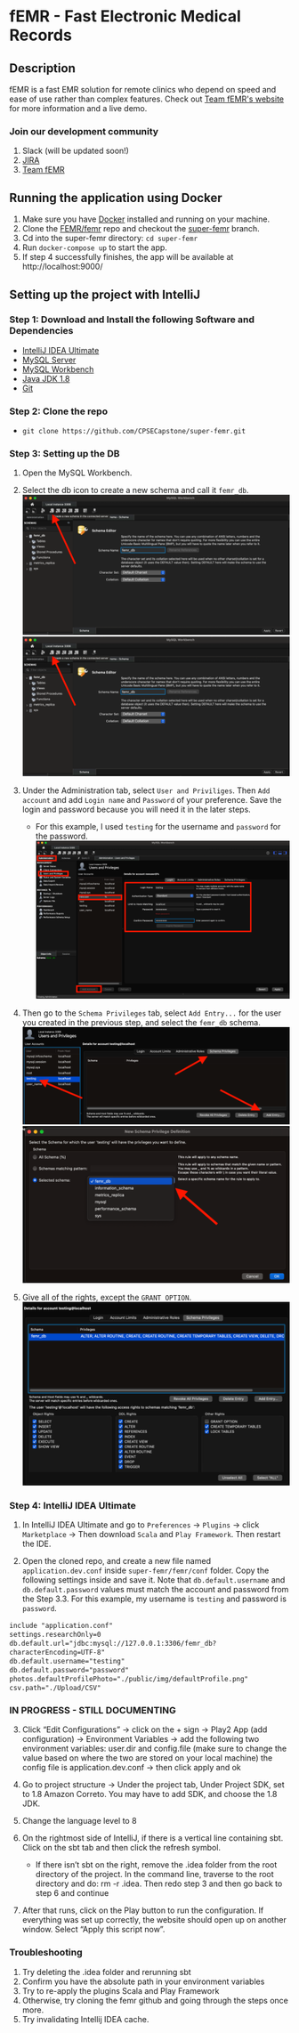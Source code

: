 # fEMR - Fast Electronic Medical Records

## Description
fEMR is a fast EMR solution for remote clinics who depend on speed and ease of use rather than complex features. Check out [Team fEMR's website](https://teamfemr.org/) for more information and a live demo.

### Join our development community
1. Slack (will be updated soon!)
2. [JIRA](https://teamfemr.atlassian.net/jira/projects)
3. [Team fEMR](https://teamfemr.org/)

## Running the application using Docker
1. Make sure you have [Docker](https://docs.docker.com/get-docker/) installed and running on your machine.
2. Clone the [FEMR/femr](https://github.com/FEMR/femr) repo and checkout the [super-femr](https://github.com/FEMR/femr/tree/super-femr) branch.
3. Cd into the super-femr directory: `cd super-femr`
4. Run `docker-compose up` to start the app.
5. If step 4 successfully finishes, the app will be available at http://localhost:9000/

## Setting up the project with IntelliJ

### Step 1: Download and Install the following Software and Dependencies 
- [IntelliJ IDEA Ultimate](https://www.jetbrains.com/idea/download/)
- [MySQL Server](https://dev.mysql.com/downloads/mysql/)
- [MySQL Workbench](https://dev.mysql.com/downloads/workbench/)
- [Java JDK 1.8](http://www.oracle.com/technetwork/java/javase/downloads/jdk8-downloads-2133151.html)
- [Git](http://git-scm.com/)

### Step 2: Clone the repo 
- `git clone https://github.com/CPSECapstone/super-femr.git`

### Step 3: Setting up the DB 
1. Open the MySQL Workbench.
2. Select the db icon to create a new schema and call it `femr_db`.
![image tooltip here](/images/mysqlworkbench1.png)
![Image](images/mysqlworkbench1.png)

3. Under the Administration tab, select `User and Priviliges`. Then `Add account` and add `Login name` and `Password` of your preference. Save the login and password because you will need it in the later steps. 
     - For this example, I used `testing` for the username and `password` for the  password. 
![Image](images/mysqlworkbench2.png)

4. Then go to the `Schema Privileges` tab, select `Add Entry...` for the user you created in the previous step, and select the `femr_db` schema.
![Image](images/mysqlworkbench3.png)
![Image](images/mysqlworkbench4.png)


5. Give all of the rights, except the `GRANT OPTION`. 
![Image](images/mysqlworkbench5.png)

### Step 4: IntelliJ IDEA Ultimate
1. In IntelliJ IDEA Ultimate and go to `Preferences` -> `Plugins` -> click `Marketplace` -> Then download `Scala` and `Play Framework`. Then restart the IDE.

2. Open the cloned repo, and create a new file named  `application.dev.conf` inside `super-femr/femr/conf` folder. 
Copy the following settings inside and save it. Note that `db.default.username` and `db.default.password` values must match the account and password from the Step 3.3. For this example, my username is `testing` and password is `password`.

```
include "application.conf"
settings.researchOnly=0
db.default.url="jdbc:mysql://127.0.0.1:3306/femr_db?characterEncoding=UTF-8"
db.default.username="testing"
db.default.password="password"
photos.defaultProfilePhoto="./public/img/defaultProfile.png"
csv.path="./Upload/CSV"
```

### IN PROGRESS - STILL DOCUMENTING

3. Click “Edit Configurations” -> click on the + sign -> Play2 App (add configuration) -> Environment Variables -> add the following two environment variables: user.dir and config.file (make sure to change the value based on where the two are stored on your local machine) the config file is application.dev.conf -> then click apply and ok


4. Go to project structure -> Under the project tab, Under Project SDK, set to 1.8 Amazon Correto. You may have to add SDK, and choose the 1.8 JDK.

5. Change the language level to 8

6. On the rightmost side of IntelliJ, if there is a vertical line containing sbt. Click on the sbt tab and then click the refresh symbol.
      - If there isn’t sbt on the right, remove the .idea folder from the root directory of the project. In the command line, traverse to the root directory and do: rm -r .idea. Then redo step 3 and then go back to step 6 and continue

7. After that runs, click on the Play button to run the configuration. If everything was set up correctly, the website should open up on another window. Select “Apply this script now”.

### Troubleshooting
1. Try deleting the .idea folder and rerunning sbt 
2. Confirm you have the absolute path in your environment variables
3. Try to re-apply the plugins Scala and Play Framework
4. Otherwise, try cloning the femr github and going through the steps once more.
5. Try invalidating Intellij IDEA cache.